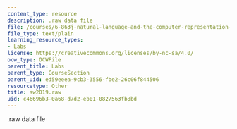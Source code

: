 ```yaml
---
content_type: resource
description: .raw data file
file: /courses/6-863j-natural-language-and-the-computer-representation-of-knowledge-spring-2003/c46696b30a68d7d2eb010827563fb8bd_sw2019.raw
file_type: text/plain
learning_resource_types:
- Labs
license: https://creativecommons.org/licenses/by-nc-sa/4.0/
ocw_type: OCWFile
parent_title: Labs
parent_type: CourseSection
parent_uid: ed59eeea-9cb3-3556-fbe2-26c06f844506
resourcetype: Other
title: sw2019.raw
uid: c46696b3-0a68-d7d2-eb01-0827563fb8bd
---
```

.raw data file